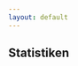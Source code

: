 ```yaml
---
layout: default
---
```


## Statistiken

<div id="stats"></div>
<script type="text/javascript" src="{{ "/js/mustache.js" | prepend: site.baseurl }}"></script>
<script type="text/javascript" src="{{ "/js/stats.js" | prepend: site.baseurl }}"></script>
<script type="text/javascript" src="//www.google.com/jsapi"></script>
<script type="text/javascript">
    google.load("visualization", "1", {packages: ["corechart"]});
    google.setOnLoadCallback(function () {
        Stats($('#stats'));
    });
</script>
